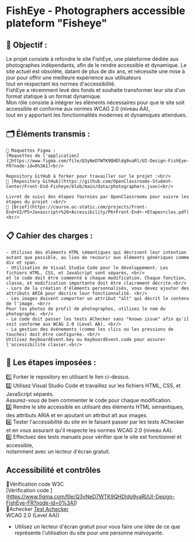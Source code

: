 # FishEye - Photographers accessible plateform "Fisheye"

## 🎯 Objectif :

Le projet consiste à refondre le site FishEye, une plateforme dédiée aux photographes indépendants, afin de le rendre accessible et dynamique. 
Le site actuel est obsolète, datant de plus de dix ans, et nécessite une mise à jour pour offrir une meilleure expérience aux utilisateurs <br/>
tout en respectant les normes d'accessibilité. <br/> 
FishEye a récemment levé des fonds et souhaite transformer leur site d'un format statique à un format dynamique. <br/>
Mon rôle consiste à intégrer les éléments nécessaires pour que le site soit accessible et conforme aux normes WCAG 2.0 (niveau AA),<br/> 
tout en y apportant les fonctionnalités modernes et dynamiques attendues.<br/>

## 🗂️ Éléments transmis :

    🔗 Maquettes Figma :
    [Maquettes de l'application] (🔗https://www.figma.com/file/Q3yNeD7WTK9QHDldg9vaRl/UI-Design-FishEye-FR?node-id=0%3A1)<br/>

    Repository GitHub à forker pour travailler sur le projet :<br/>
    🔗 [Repository GitHub](https://github.com/OpenClassrooms-Student-Center/Front-End-Fisheye/blob/main/data/photographers.json)<br/>

    Livret de suivi des étapes fournies par OpenClassrooms pour suivre les étapes du projet :<br/>
    🔗 [Brief](https://course.oc-static.com/projects/Front-End+V2/P5+Javascript+%26+Accessibility/P6+Front-End+-+Etapes+cles.pdf)<br/>

## 📋 Cahier des charges :

    - Utilisez des éléments HTML sémantiques qui décrivent leur intention autant que possible, au lieu de recourir aux éléments génériques comme div et span.
    - Utilisation de Visual Studio Code pour le développement. Les fichiers HTML, CSS, et JavaScript sont séparés, <br/>
    et le code doit être commenté à chaque modification. Chaque fonction, classe, et modification importante doit être clairement décrite.<br/>
    - Lors de la création d'éléments personnalisés, vous devez ajouter des attributs ARIA pour décrire leur fonctionnalité. <br/>
    - Les images doivent comporter un attribut "alt" qui décrit le contenu de l'image. <br/>
    Pour les photos de profil de photographes, utilisez le nom du photographe. <br/>
    - Le code doit passer les tests AChecker sans "known issue" afin qu'il soit conforme aux WCAG 2.0 (Level AA). <br/>
    - La gestion des événements (comme les clics ou les pressions de touches) doit être configurée. <br/>
    Utilisez KeyboardEvent.key ou KeyboardEvent.code pour assurer l'accessibilité clavier.<br/>

## 🔧 Les étapes imposées :

1️⃣ Forker le repository en utilisant le lien ci-dessus. <br/>
2️⃣ Utilisez Visual Studio Code et travaillez sur les fichiers HTML, CSS, et JavaScript séparés.<br/>
 Assurez-vous de bien commenter le code pour chaque modification.<br/>
3️⃣ Rendre le site accessible en utilisant des éléments HTML sémantiques, <br/>
des attributs ARIA et en ajoutant un attribut alt aux images. <br/>
4️⃣ Tester l'accessibilité du site en le faisant passer par les tests AChecker <br/>
et en vous assurant qu'il respecte les normes WCAG 2.0 (niveau AA). <br/>
5️⃣ Effectuez des tests manuels pour vérifier que le site est fonctionnel et accessible,<br/>
 notamment avec un lecteur d'écran gratuit.<br/>


## Accessibilité et contrôles 
🔗Vérification code W3C<br/>
[Vérification code ] (https://www.figma.com/file/Q3yNeD7WTK9QHDldg9vaRl/UI-Design-FishEye-FR?node-id=0%3A1)<br/>
🔗Achecker
[Test Achecker](https://achecker.achecks.ca)<br/>
WCAG 2.0 (Level AA))<br/>
- Utilisez un lecteur d'écran gratuit pour vous faire une idée de ce que
représente l'utilisation du site pour une personne malvoyante.

